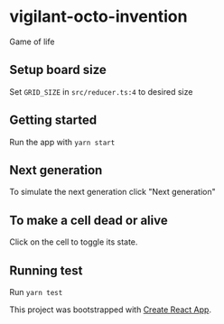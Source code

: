 # vigilant-octo-invention

Game of life

## Setup board size

Set `GRID_SIZE` in `src/reducer.ts:4` to desired size

## Getting started

Run the app with `yarn start`

## Next generation

To simulate the next generation click "Next generation"

## To make a cell dead or alive

Click on the cell to toggle its state.

## Running test

Run `yarn test`

This project was bootstrapped with [Create React App](https://github.com/facebook/create-react-app).

